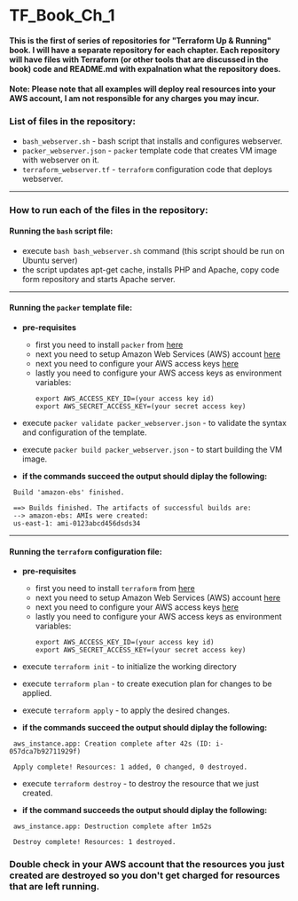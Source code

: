 # TF_Book_Ch_1

#### This is the first of series of repositories for "Terraform Up & Running" book. I will have a separate repository for each chapter. Each repository will have files with Terraform (or other tools that are discussed in the book) code and README.md with expalnation what the repository does. 

#### Note: Please note that all examples will deploy real resources into your AWS account, I am not responsible for any charges you may incur.


### List of files in the repository:
- `bash_webserver.sh` - bash script that installs and configures webserver. 
- `packer_webserver.json` - `packer` template code that creates VM image with webserver on it.
- `terraform_webserver.tf` - `terraform` configuration code that deploys webserver. 
---------------------------------------------------------------------------------------------------------------------------

### How to run each of the files in the repository:

 #### Running the `bash` script file:
  - execute `bash bash_webserver.sh` command (this script should be run on Ubuntu server)
  - the script updates apt-get cache, installs PHP and Apache, copy code form repository and starts Apache server.
  
---------------------------------------------------------------------------------------------------------------------------

#### Running the `packer` template file:
  - **pre-requisites**
    - first you need to install `packer` from [here](https://www.packer.io/)
    - next you need to setup Amazon Web Services (AWS) account [here](https://aws.amazon.com/)
    - next you need to configure your AWS access keys [here](https://docs.aws.amazon.com/general/latest/gr/aws-sec-cred-types.html#access-keys-and-secret-access-keys)
    - lastly you need to configure your AWS access keys as environment variables:
      ```
      export AWS_ACCESS_KEY_ID=(your access key id)
      export AWS_SECRET_ACCESS_KEY=(your secret access key)
      ```
  - execute `packer validate packer_webserver.json` - to validate the syntax and configuration of the template.
  - execute `packer build packer_webserver.json` -  to start building the VM image.
  
  - **if the commands succeed the output should diplay the following:**
  ```
   Build 'amazon-ebs' finished.

   ==> Builds finished. The artifacts of successful builds are:
   --> amazon-ebs: AMIs were created:
   us-east-1: ami-0123abcd456dsds34
  ```
------------------------------------------------------------------------------------------------------------------
#### Running the `terraform` configuration file:
  - **pre-requisites**
    - first you need to install `terraform` from [here](https://www.terraform.io/downloads.html)
    - next you need to setup Amazon Web Services (AWS) account [here](https://aws.amazon.com/)
    - next you need to configure your AWS access keys [here](https://docs.aws.amazon.com/general/latest/gr/aws-sec-cred-types.html#access-keys-and-secret-access-keys)
    - lastly you need to configure your AWS access keys as environment variables:
      ```
      export AWS_ACCESS_KEY_ID=(your access key id)
      export AWS_SECRET_ACCESS_KEY=(your secret access key)
      ```
  - execute `terraform init` - to initialize the working directory
  - execute `terraform plan` - to create execution plan for changes to be applied.
  - execute `terraform apply`	- to apply the desired changes.
  
  - **if the commands succeed the output should diplay the following:**
  ```
   aws_instance.app: Creation complete after 42s (ID: i-057dca7b92711929f)

   Apply complete! Resources: 1 added, 0 changed, 0 destroyed.

  ```
  
 - execute `terraform destroy` - to destroy the resource that we just created.

 - **if the command succeeds the output should diplay the following:**
  ```
   aws_instance.app: Destruction complete after 1m52s

   Destroy complete! Resources: 1 destroyed.
  ```
 ### Double check in your AWS account that the resources you just created are destroyed so you don't get charged for resources that are left running.
  
